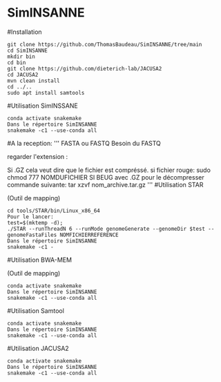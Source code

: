 # SimINSANNE



#Installation
```
git clone https://github.com/ThomasBaudeau/SimINSANNE/tree/main
cd SimINSANNE
mkdir bin
cd bin
git clone https://github.com/dieterich-lab/JACUSA2
cd JACUSA2
mvn clean install
cd ../..
sudo apt install samtools
```

#Utilisation SimINSSANE
```
conda activate snakemake
Dans le répertoire SimINSANNE
snakemake -c1 --use-conda all
```


#A la reception:
'''
FASTA ou FASTQ
Besoin du FASTQ

regarder l'extension :

Si .GZ cela veut dire que le fichier est compréssé.
si fichier rouge:
sudo chmod 777 NOMDUFICHIER
SI BEUG avec .GZ pour le décompresser commande suivante: 
tar xzvf nom_archive.tar.gz
'''
#Utilisation STAR

(Outil de mapping)
```
cd tools/STAR/bin/Linux_x86_64
Pour le lancer:
test=$(mktemp -d);
./STAR --runThreadN 6 --runMode genomeGenerate --genomeDir $test --genomeFastaFiles NOMFICHIERREFERENCE
Dans le répertoire SimINSANNE
snakemake -c1 -
```


#Utilisation BWA-MEM

(Outil de mapping)
```
conda activate snakemake
Dans le répertoire SimINSANNE
snakemake -c1 --use-conda all
```

#Utilisation Samtool
```
conda activate snakemake
Dans le répertoire SimINSANNE
snakemake -c1 --use-conda all
```

#Utilisation JACUSA2
```
conda activate snakemake
Dans le répertoire SimINSANNE
snakemake -c1 --use-conda all
```
